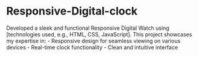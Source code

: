 # Responsive-Digital-clock
Developed a sleek and functional Responsive Digital Watch using [technologies used, e.g., HTML, CSS, JavaScript]. This project showcases my expertise in:  - Responsive design for seamless viewing on various devices - Real-time clock functionality - Clean and intuitive interface

